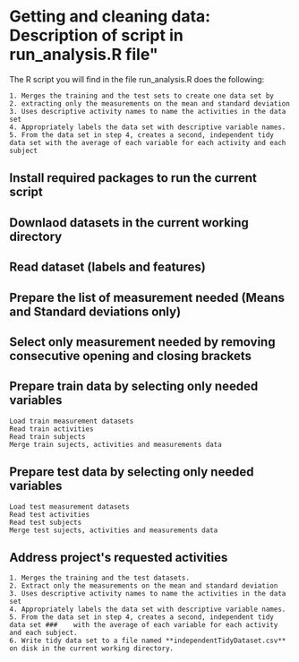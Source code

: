Getting and cleaning data: Description of script in run_analysis.R file"
====

The R script you will find in the file run_analysis.R does the following:
```
1. Merges the training and the test sets to create one data set by
2. extracting only the measurements on the mean and standard deviation
3. Uses descriptive activity names to name the activities in the data set
4. Appropriately labels the data set with descriptive variable names.
5. From the data set in step 4, creates a second, independent tidy data set with the average of each variable for each activity and each subject
```

## Install required packages to run the current script
## Downlaod datasets in the current working directory
## Read dataset (labels and features)
## Prepare the list of measurement needed (Means and Standard deviations only)

## Select only measurement needed by removing consecutive opening and closing brackets
## Prepare train data by selecting only needed variables
```
Load train measurement datasets
Read train activities
Read train subjects
Merge train sujects, activities and measurements data
```

## Prepare test data by selecting only needed variables
```
Load test measurement datasets
Read test activities
Read test subjects
Merge test sujects, activities and measurements data
```

## Address project's requested activities
```
1. Merges the training and the test datasets.
2. Extract only the measurements on the mean and standard deviation
3. Uses descriptive activity names to name the activities in the data set
4. Appropriately labels the data set with descriptive variable names.
5. From the data set in step 4, creates a second, independent tidy data set ###    with the average of each variable for each activity and each subject.
6. Write tidy data set to a file named **independentTidyDataset.csv** on disk in the current working directory.
```
